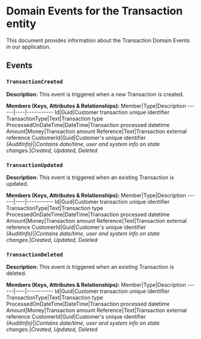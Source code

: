 # Domain Events for the Transaction entity

This document provides information about the Transaction Domain Events in our application.

## Events

### `TransactionCreated`

**Description:**
This event is triggered when a new Transaction is created.

**Members (Keys, Attributes & Relationships):**
Member|Type|Description
------|----|-----------
Id|Guid|Customer transaction unique identifier
TransactionType|Text|Transaction type
ProcessedOnDateTime|DateTime|Transaction processed datetime
Amount|Money|Transaction amount
Reference|Text|Transaction external reference
CustomerId|Guid|Customer's unique identifier
*(AuditInfo)*||*Contains date/time, user and system info on state changes.*|*Created, Updated, Deleted*


### `TransactionUpdated`

**Description:** 
This event is triggered when an existing Transaction is updated.

**Members (Keys, Attributes & Relationships):**
Member|Type|Description
------|----|-----------
Id|Guid|Customer transaction unique identifier
TransactionType|Text|Transaction type
ProcessedOnDateTime|DateTime|Transaction processed datetime
Amount|Money|Transaction amount
Reference|Text|Transaction external reference
CustomerId|Guid|Customer's unique identifier
*(AuditInfo)*||*Contains date/time, user and system info on state changes.*|*Created, Updated, Deleted*


### `TransactionDeleted`

**Description:**
This event is triggered when an existing Transaction is deleted.

**Members (Keys, Attributes & Relationships):**
Member|Type|Description
------|----|-----------
Id|Guid|Customer transaction unique identifier
TransactionType|Text|Transaction type
ProcessedOnDateTime|DateTime|Transaction processed datetime
Amount|Money|Transaction amount
Reference|Text|Transaction external reference
CustomerId|Guid|Customer's unique identifier
*(AuditInfo)*||*Contains date/time, user and system info on state changes.*|*Created, Updated, Deleted*

